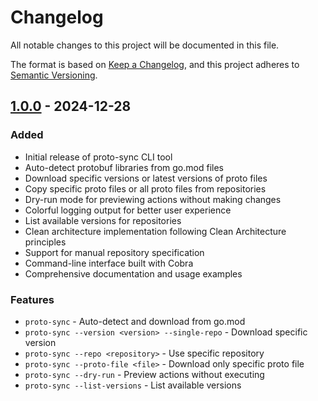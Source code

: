 # Changelog

All notable changes to this project will be documented in this file.

The format is based on [Keep a Changelog](https://keepachangelog.com/en/1.0.0/),
and this project adheres to [Semantic Versioning](https://semver.org/spec/v2.0.0.html).

## [1.0.0] - 2024-12-28

### Added
- Initial release of proto-sync CLI tool
- Auto-detect protobuf libraries from go.mod files
- Download specific versions or latest versions of proto files
- Copy specific proto files or all proto files from repositories
- Dry-run mode for previewing actions without making changes
- Colorful logging output for better user experience
- List available versions for repositories
- Clean architecture implementation following Clean Architecture principles
- Support for manual repository specification
- Command-line interface built with Cobra
- Comprehensive documentation and usage examples

### Features
- `proto-sync` - Auto-detect and download from go.mod
- `proto-sync --version <version> --single-repo` - Download specific version
- `proto-sync --repo <repository>` - Use specific repository
- `proto-sync --proto-file <file>` - Download only specific proto file
- `proto-sync --dry-run` - Preview actions without executing
- `proto-sync --list-versions` - List available versions

[1.0.0]: https://github.com/franouer/proto-sync/releases/tag/v1.0.0 